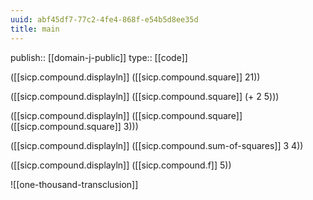 ```yaml
---
uuid: abf45df7-77c2-4fe4-868f-e54b5d8ee35d
title: main
---
```


publish:: [[domain-j-public]]
type:: [[code]]

([[sicp.compound.displayln]] ([[sicp.compound.square]] 21))

([[sicp.compound.displayln]] ([[sicp.compound.square]] (+ 2 5)))

([[sicp.compound.displayln]] ([[sicp.compound.square]] ([[sicp.compound.square]] 3)))

([[sicp.compound.displayln]] ([[sicp.compound.sum-of-squares]] 3 4))

([[sicp.compound.displayln]] ([[sicp.compound.f]] 5))

![[one-thousand-transclusion]]
